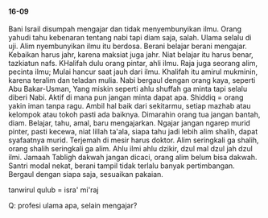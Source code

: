 #### 16-09
Bani Israil disumpah mengajar dan tidak menyembunyikan ilmu. Orang yahudi tahu kebenaran tentang nabi tapi diam saja, salah. Ulama selalu di uji. Alim nyembunyikan ilmu itu berdosa. Berani belajar berani mengajar. Kebaikan harus jahr, karena maksiat juga jahr. Niat belajar itu harus benar, tazkiatun nafs. KHalifah dulu orang pintar, ahli ilmu. Raja juga seorang alim, pecinta ilmu; Mulai hancur saat jauh dari ilmu. Khalifah itu amirul mukminin, karena teralim dan teladan mulia. Nabi bergaul dengan orang kaya, seperti Abu Bakar-Usman, Yang miskin seperti ahlu shuffah ga minta tapi selalu diberi Nabi. Aktif di mana pun jangan minta dapat apa. Shiddiq =  orang yakin iman tanpa ragu. Ambil hal baik dari sekitarmu, setiap mazhab atau kelompok atau tokoh pasti ada baiknya. Dimarahin orang tua jangan bantah, diam. Belajar, tahu, amal, baru mengajarkan. Ngajar jangan ngarep murid pinter, pasti kecewa, niat lillah ta'ala, siapa tahu jadi lebih alim shalih, dapat syafaatnya murid. Terjemah di mesir harus doktor. 
Alim seringkali ga shalih, orang shalih seringkali ga alim. Ahlu ilmi ahlu dzikir, dzul mal dzul jah dzul ilmi. Jamaah Tabligh dakwah jangan dicaci, orang alim belum bisa dakwah. Santri modal nekat, berani tampil tidak terlalu banyak pertimbangan. Bergaul dengan siapa saja, sesuaikan pakaian. 

tanwirul qulub = isra' mi'raj

Q: profesi ulama apa, selain mengajar?